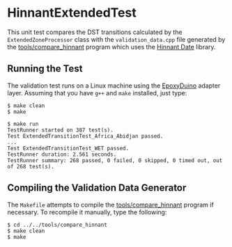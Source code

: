 # HinnantExtendedTest

This unit test compares the DST transitions calculated by the
`ExtendedZoneProcessor` class with the `validation_data.cpp` file generated by
the [tools/compare_hinnant](../../tools/compare_hinnant) program which uses the
[Hinnant Date](https://github.com/HowardHinnant/date) library.

## Running the Test

The validation test runs on a Linux machine using the
[EpoxyDuino](https://github.com/bxparks/EpoxyDuino) adapter layer.
Assuming that you have `g++` and `make` installed, just type:

```
$ make clean
$ make

$ make run
TestRunner started on 387 test(s).
Test ExtendedTransitionTest_Africa_Abidjan passed.
...
Test ExtendedTransitionTest_WET passed.
TestRunner duration: 2.561 seconds.
TestRunner summary: 268 passed, 0 failed, 0 skipped, 0 timed out, out of 268 test(s).
```

## Compiling the Validation Data Generator

The `Makefile` attempts to compile the
[tools/compare_hinnant](../../tools/compare_hinnant) program if necessary. To
recompile it manually, type the following:

```
$ cd ../../tools/compare_hinnant
$ make clean
$ make
```
